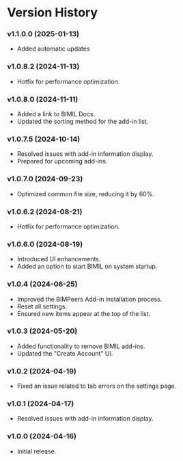 # Version History

### **v1.1.0.0** (2025-01-13)

* Added automatic updates

### **v1.0.8.2** (2024-11-13)

* Hotfix for performance optimization.

### **v1.0.8.0** (2024-11-11)

* Added a link to BIMIL Docs.
* Updated the sorting method for the add-in list.

### **v1.0.7.5** (2024-10-14)

* Resolved issues with add-in information display.
* Prepared for upcoming add-ins.

### **v1.0.7.0** (2024-09-23)

* Optimized common file size, reducing it by 60%.

### **v1.0.6.2** (2024-08-21)

* Hotfix for performance optimization.

### **v1.0.6.0** (2024-08-19)

* Introduced UI enhancements.
* Added an option to start BIMIL on system startup.

### **v1.0.4** (2024-06-25)

* Improved the BIMPeers Add-in installation process.
* Reset all settings.
* Ensured new items appear at the top of the list.

### **v1.0.3** (2024-05-20)

* Added functionality to remove BIMIL add-ins.
* Updated the "Create Account" UI.

### **v1.0.2** (2024-04-19)

* Fixed an issue related to tab errors on the settings page.

### **v1.0.1** (2024-04-17)

* Resolved issues with add-in information display.

### **v1.0.0** (2024-04-16)

* Initial release.
